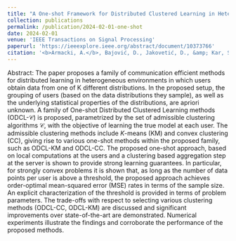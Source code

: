 ```yaml
---
title: "A One-shot Framework for Distributed Clustered Learning in Heterogeneous Environments"
collection: publications
permalink: /publication/2024-02-01-one-shot
date: 2024-02-01
venue: 'IEEE Transactions on Signal Processing'
paperurl: 'https://ieeexplore.ieee.org/abstract/document/10373766'
citation: '<b>Armacki, A.</b>, Bajović, D., Jakovetić, D., &amp; Kar, S. (2024). <i>A One-Shot Framework for Distributed Clustered Learning in Heterogeneous Environments.</i> In IEEE Transactions on Signal Processing, vol. 72, pp. 636-651, doi: 10.1109/TSP.2023.3343561.'
---
```


Abstract: The paper proposes a family of communication efficient methods for distributed learning in heterogeneous environments in which users obtain data from one of K different distributions. In the proposed setup, the grouping of users (based on the data distributions they sample), as well as the underlying statistical properties of the distributions, are apriori unknown. A family of One-shot Distributed Clustered Learning methods (ODCL-$\mathcal{C}$) is proposed, parametrized by the set of admissible clustering algorithms $\mathcal{C}$, with the objective of learning the true model at each user. The admissible clustering methods include $K$-means (KM) and convex clustering (CC), giving rise to various one-shot methods within the proposed family, such as ODCL-KM and ODCL-CC. The proposed one-shot approach, based on local computations at the users and a clustering based aggregation step at the server is shown to provide strong learning guarantees. In particular, for strongly convex problems it is shown that, as long as the number of data points per user is above a threshold, the proposed approach achieves order-optimal mean-squared error (MSE) rates in terms of the sample size. An explicit characterization of the threshold is provided in terms of problem parameters. The trade-offs with respect to selecting various clustering methods (ODCL-CC, ODCL-KM) are discussed and significant improvements over state-of-the-art are demonstrated. Numerical experiments illustrate the findings and corroborate the performance of the proposed methods.